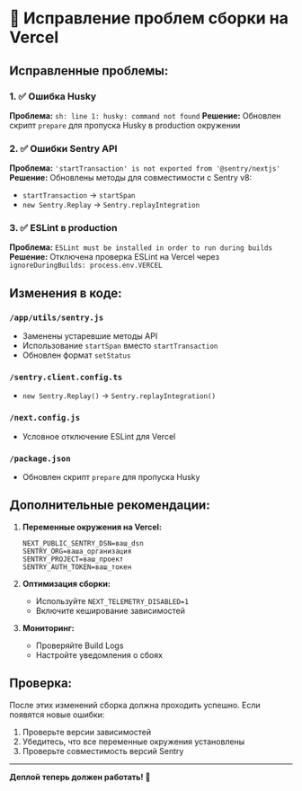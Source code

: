# 🔧 Исправление проблем сборки на Vercel

## Исправленные проблемы:

### 1. ✅ Ошибка Husky
**Проблема:** `sh: line 1: husky: command not found`
**Решение:** Обновлен скрипт `prepare` для пропуска Husky в production окружении

### 2. ✅ Ошибки Sentry API
**Проблема:** `'startTransaction' is not exported from '@sentry/nextjs'`
**Решение:** Обновлены методы для совместимости с Sentry v8:
- `startTransaction` → `startSpan`
- `new Sentry.Replay` → `Sentry.replayIntegration`

### 3. ✅ ESLint в production
**Проблема:** `ESLint must be installed in order to run during builds`
**Решение:** Отключена проверка ESLint на Vercel через `ignoreDuringBuilds: process.env.VERCEL`

## Изменения в коде:

### `/app/utils/sentry.js`
- Заменены устаревшие методы API
- Использование `startSpan` вместо `startTransaction`
- Обновлен формат `setStatus`

### `/sentry.client.config.ts`
- `new Sentry.Replay()` → `Sentry.replayIntegration()`

### `/next.config.js`
- Условное отключение ESLint для Vercel

### `/package.json`
- Обновлен скрипт `prepare` для пропуска Husky

## Дополнительные рекомендации:

1. **Переменные окружения на Vercel:**
   ```
   NEXT_PUBLIC_SENTRY_DSN=ваш_dsn
   SENTRY_ORG=ваша_организация
   SENTRY_PROJECT=ваш_проект
   SENTRY_AUTH_TOKEN=ваш_токен
   ```

2. **Оптимизация сборки:**
   - Используйте `NEXT_TELEMETRY_DISABLED=1`
   - Включите кеширование зависимостей

3. **Мониторинг:**
   - Проверяйте Build Logs
   - Настройте уведомления о сбоях

## Проверка:

После этих изменений сборка должна проходить успешно. Если появятся новые ошибки:

1. Проверьте версии зависимостей
2. Убедитесь, что все переменные окружения установлены
3. Проверьте совместимость версий Sentry

---

**Деплой теперь должен работать! 🚀**